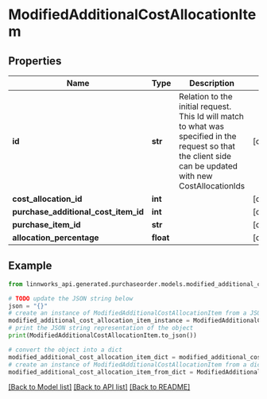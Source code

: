 # ModifiedAdditionalCostAllocationItem


## Properties

Name | Type | Description | Notes
------------ | ------------- | ------------- | -------------
**id** | **str** | Relation to the initial request. This Id will match to what was specified in the request so that the client side can be updated with new CostAllocationIds | [optional] 
**cost_allocation_id** | **int** |  | [optional] 
**purchase_additional_cost_item_id** | **int** |  | [optional] 
**purchase_item_id** | **str** |  | [optional] 
**allocation_percentage** | **float** |  | [optional] 

## Example

```python
from linnworks_api.generated.purchaseorder.models.modified_additional_cost_allocation_item import ModifiedAdditionalCostAllocationItem

# TODO update the JSON string below
json = "{}"
# create an instance of ModifiedAdditionalCostAllocationItem from a JSON string
modified_additional_cost_allocation_item_instance = ModifiedAdditionalCostAllocationItem.from_json(json)
# print the JSON string representation of the object
print(ModifiedAdditionalCostAllocationItem.to_json())

# convert the object into a dict
modified_additional_cost_allocation_item_dict = modified_additional_cost_allocation_item_instance.to_dict()
# create an instance of ModifiedAdditionalCostAllocationItem from a dict
modified_additional_cost_allocation_item_from_dict = ModifiedAdditionalCostAllocationItem.from_dict(modified_additional_cost_allocation_item_dict)
```
[[Back to Model list]](../README.md#documentation-for-models) [[Back to API list]](../README.md#documentation-for-api-endpoints) [[Back to README]](../README.md)


